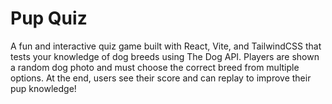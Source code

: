# Pup Quiz

A fun and interactive quiz game built with React, Vite, and TailwindCSS that tests your knowledge of dog breeds using The Dog API. Players are shown a random dog photo and must choose the correct breed from multiple options. At the end, users see their score and can replay to improve their pup knowledge!